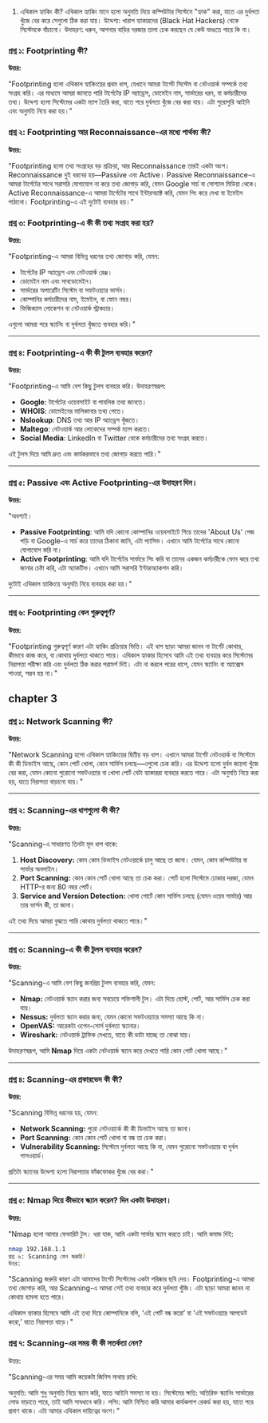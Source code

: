 1. এথিকাল হ্যাকিং কী?
এথিকাল হ্যাকিং মানে হলো অনুমতি নিয়ে কম্পিউটার সিস্টেমে "হ্যাক" করা, যাতে এর দুর্বলতা খুঁজে বের করে সেগুলো ঠিক করা যায়।
উদ্দেশ্য: খারাপ হ্যাকারদের (Black Hat Hackers) থেকে সিস্টেমকে বাঁচানো।
উদাহরণ: ধরুন, আপনার বাড়ির দরজার তালা চেক করছেন যে কেউ ভাঙতে পারে কি না।


### প্রশ্ন ১: Footprinting কী?

**উত্তর:**

"Footprinting হলো এথিকাল হ্যাকিংয়ের প্রথম ধাপ, যেখানে আমরা টার্গেট সিস্টেম বা নেটওয়ার্ক সম্পর্কে তথ্য সংগ্রহ করি। এর মাধ্যমে আমরা জানতে পারি টার্গেটের IP অ্যাড্রেস, ডোমেইন নাম, সার্ভারের ধরন, বা কর্মচারীদের তথ্য। উদ্দেশ্য হলো সিস্টেমের একটা ম্যাপ তৈরি করা, যাতে পরে দুর্বলতা খুঁজে বের করা যায়। এটা পুরোপুরি আইনি এবং অনুমতি নিয়ে করা হয়।"

### প্রশ্ন ২: Footprinting আর Reconnaissance-এর মধ্যে পার্থক্য কী?

**উত্তর:**

"Footprinting হলো তথ্য সংগ্রহের বড় প্রক্রিয়া, আর Reconnaissance তারই একটা অংশ। Reconnaissance দুই ধরনের হয়—Passive এবং Active। Passive Reconnaissance-এ আমরা টার্গেটের সাথে সরাসরি যোগাযোগ না করে তথ্য জোগাড় করি, যেমন Google সার্চ বা সোশ্যাল মিডিয়া থেকে। Active Reconnaissance-এ আমরা টার্গেটের সাথে ইন্টারঅ্যাক্ট করি, যেমন পিং করে দেখা বা ইমেইল পাঠানো। Footprinting-এ এই দুটোই ব্যবহার হয়।"
### প্রশ্ন ৩: Footprinting-এ কী কী তথ্য সংগ্রহ করা হয়?

**উত্তর:**

"Footprinting-এ আমরা বিভিন্ন ধরনের তথ্য জোগাড় করি, যেমন:

- টার্গেটের IP অ্যাড্রেস এবং নেটওয়ার্ক রেঞ্জ।
- ডোমেইন নাম এবং সাবডোমেইন।
- সার্ভারের অপারেটিং সিস্টেম বা সফটওয়্যার ভার্সন।
- কোম্পানির কর্মচারীদের নাম, ইমেইল, বা ফোন নম্বর।
- ফিজিক্যাল লোকেশন বা নেটওয়ার্ক স্ট্রাকচার।

এগুলো আমরা পরে স্ক্যানিং বা দুর্বলতা খুঁজতে ব্যবহার করি।"

---

### প্রশ্ন ৪: Footprinting-এ কী কী টুলস ব্যবহার করেন?

**উত্তর:**

"Footprinting-এ আমি বেশ কিছু টুলস ব্যবহার করি। উদাহরণস্বরূপ:

- **Google**: টার্গেটের ওয়েবসাইট বা পাবলিক তথ্য জানতে।
- **WHOIS**: ডোমেইনের মালিকানার তথ্য পেতে।
- **Nslookup**: DNS তথ্য আর IP অ্যাড্রেস খুঁজতে।
- **Maltego**: নেটওয়ার্ক আর লোকেদের সম্পর্ক ম্যাপ করতে।
- **Social Media**: LinkedIn বা Twitter থেকে কর্মচারীদের তথ্য সংগ্রহ করতে।

এই টুলস দিয়ে আমি দ্রুত এবং কার্যকরভাবে তথ্য জোগাড় করতে পারি।"

---

### প্রশ্ন ৫: Passive এবং Active Footprinting-এর উদাহরণ দিন।

**উত্তর:**

"অবশ্যই।

- **Passive Footprinting**: আমি যদি কোনো কোম্পানির ওয়েবসাইটে গিয়ে তাদের 'About Us' পেজ পড়ি বা Google-এ সার্চ করে তাদের ঠিকানা জানি, এটা প্যাসিভ। এখানে আমি টার্গেটের সাথে কোনো যোগাযোগ করি না।
- **Active Footprinting**: আমি যদি টার্গেটের সার্ভারে পিং করি বা তাদের একজন কর্মচারীকে ফোন করে তথ্য জানার চেষ্টা করি, এটা অ্যাকটিভ। এখানে আমি সরাসরি ইন্টারঅ্যাকশন করি।

দুটোই এথিকাল হ্যাকিংয়ে অনুমতি নিয়ে ব্যবহার করা হয়।"

---

### প্রশ্ন ৬: Footprinting কেন গুরুত্বপূর্ণ?

**উত্তর:**

"Footprinting গুরুত্বপূর্ণ কারণ এটা হ্যাকিং প্রক্রিয়ার ভিত্তি। এই ধাপ ছাড়া আমরা জানব না টার্গেট কোথায়, কীভাবে কাজ করে, বা কোথায় দুর্বলতা থাকতে পারে। এথিকাল হ্যাকার হিসেবে আমি এই তথ্য ব্যবহার করে সিস্টেমের নিরাপত্তা পরীক্ষা করি এবং দুর্বলতা ঠিক করার পরামর্শ দিই। এটা না করলে পরের ধাপে, যেমন স্ক্যানিং বা অ্যাক্সেস পাওয়া, সম্ভব হয় না।"




## chapter 3

### প্রশ্ন ১: Network Scanning কী?

**উত্তর:**

"Network Scanning হলো এথিকাল হ্যাকিংয়ের দ্বিতীয় বড় ধাপ। এখানে আমরা টার্গেট নেটওয়ার্ক বা সিস্টেমে কী কী ডিভাইস আছে, কোন পোর্ট খোলা, কোন সার্ভিস চলছে—এগুলো চেক করি। এর উদ্দেশ্য হলো দুর্বল জায়গা খুঁজে বের করা, যেমন কোনো পুরোনো সফটওয়্যার বা খোলা পোর্ট যেটা হ্যাকাররা ব্যবহার করতে পারে। এটা অনুমতি নিয়ে করা হয়, যাতে নিরাপত্তা বাড়ানো যায়।"

---

### প্রশ্ন ২: Scanning-এর ধাপগুলো কী কী?

**উত্তর:**

"Scanning-এ সাধারণত তিনটা মূল ধাপ থাকে:

1. **Host Discovery:** কোন কোন ডিভাইস নেটওয়ার্কে চালু আছে তা জানা। যেমন, কোন কম্পিউটার বা সার্ভার অনলাইন।
2. **Port Scanning:** কোন কোন পোর্ট খোলা আছে তা চেক করা। পোর্ট হলো সিস্টেমে ঢোকার দরজা, যেমন HTTP-র জন্য 80 নম্বর পোর্ট।
3. **Service and Version Detection:** খোলা পোর্টে কোন সার্ভিস চলছে (যেমন ওয়েব সার্ভার) আর তার ভার্সন কী, তা জানা।

এই তথ্য দিয়ে আমরা বুঝতে পারি কোথায় দুর্বলতা থাকতে পারে।"

---

### প্রশ্ন ৩: Scanning-এ কী কী টুলস ব্যবহার করেন?

**উত্তর:**

"Scanning-এ আমি বেশ কিছু জনপ্রিয় টুলস ব্যবহার করি, যেমন:

- **Nmap:** নেটওয়ার্ক স্ক্যান করার জন্য সবচেয়ে শক্তিশালী টুল। এটা দিয়ে হোস্ট, পোর্ট, আর সার্ভিস চেক করা যায়।
- **Nessus:** দুর্বলতা স্ক্যান করার জন্য, যেমন কোনো সফটওয়্যারে সমস্যা আছে কি না।
- **OpenVAS:** আরেকটা ওপেন-সোর্স দুর্বলতা স্ক্যানার।
- **Wireshark:** নেটওয়ার্ক ট্রাফিক দেখতে, যাতে কী ডাটা যাচ্ছে তা বোঝা যায়।

উদাহরণস্বরূপ, আমি **Nmap** দিয়ে একটা নেটওয়ার্ক স্ক্যান করে দেখতে পারি কোন পোর্ট খোলা আছে।"

---

### প্রশ্ন ৪: Scanning-এর প্রকারভেদ কী কী?

**উত্তর:**

"Scanning বিভিন্ন ধরনের হয়, যেমন:

- **Network Scanning:** পুরো নেটওয়ার্কে কী কী ডিভাইস আছে তা জানা।
- **Port Scanning:** কোন কোন পোর্ট খোলা বা বন্ধ তা চেক করা।
- **Vulnerability Scanning:** সিস্টেমে দুর্বলতা আছে কি না, যেমন পুরোনো সফটওয়্যার বা দুর্বল পাসওয়ার্ড।

প্রতিটা স্ক্যানের উদ্দেশ্য হলো নিরাপত্তার ফাঁকফোকর খুঁজে বের করা।"

---

### প্রশ্ন ৫: Nmap দিয়ে কীভাবে স্ক্যান করেন? দিন একটা উদাহরণ।

**উত্তর:**

"Nmap হলো আমার ফেভারিট টুল। ধরা যাক, আমি একটা সার্ভার স্ক্যান করতে চাই। আমি কমান্ড দিই:

```bash
nmap 192.168.1.1
প্রশ্ন ৬: Scanning কেন জরুরি?
উত্তর:
```

"Scanning জরুরি কারণ এটা আমাদের টার্গেট সিস্টেমের একটা পরিষ্কার ছবি দেয়। Footprinting-এ আমরা তথ্য জোগাড় করি, আর Scanning-এ আমরা সেই তথ্য ব্যবহার করে দুর্বলতা খুঁজি। এটা ছাড়া আমরা জানব না কোথায় হামলা হতে পারে।

এথিকাল হ্যাকার হিসেবে আমি এই তথ্য দিয়ে কোম্পানিকে বলি, ‘এই পোর্ট বন্ধ করো’ বা ‘এই সফটওয়্যার আপডেট করো,’ যাতে নিরাপত্তা বাড়ে।"

### প্রশ্ন ৭: Scanning-এর সময় কী কী সতর্কতা নেন?
উত্তর:

"Scanning-এর সময় আমি কয়েকটা জিনিস মাথায় রাখি:

অনুমতি: আমি শুধু অনুমতি নিয়ে স্ক্যান করি, যাতে আইনি সমস্যা না হয়।
সিস্টেমের ক্ষতি: অতিরিক্ত স্ক্যানিং সার্ভারের লোড বাড়াতে পারে, তাই আমি সাবধানে করি।
লগিং: আমি নিশ্চিত করি আমার কার্যকলাপ রেকর্ড করা হয়, যাতে পরে প্রমাণ থাকে।
এটা আমার এথিকাল দায়িত্বের অংশ।"
